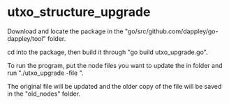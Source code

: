 # utxo_structure_upgrade

Download and locate the package in the "go/src/github.com/dappley/go-dappley/tool" folder.

cd into the package, then build it through "go build utxo_upgrade.go".

To run the program, put the node files you want to update the in folder and run "./utxo_upgrade -file <node file name>".
  
The original file will be updated and the older copy of the file will be saved in the "old_nodes" folder.
